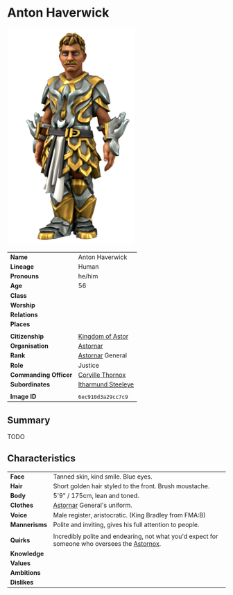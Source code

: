 # Anton Haverwick

<img src="https://raw.githubusercontent.com/jesskelsall/astarus-images/main/people/portraits/6ec910d3a29cc7c9.png" height="500" />

|||
| --- | --- |
| **Name** | Anton Haverwick | character.3
| **Lineage** | Human |
| **Pronouns** | he/him |
| **Age** | 56 |
| **Class** | |
| **Worship** | |
| **Relations** | |
| **Places** | |
|||
| **Citizenship** | [Kingdom of Astor](../civilisations/kingdom-of-astor/kingdom-of-astor.md) |
| **Organisation** | [Astornar](../organisations/astornar.md) |
| **Rank** | [Astornar](../organisations/astornar.md) General |
| **Role** | Justice |
| **Commanding Officer** | [Corville Thornox](corville-thornox.md) |
| **Subordinates** | [Itharmund Steeleye](itharmund-steeleye.md) |
|||
| **Image ID** | `6ec910d3a29cc7c9` |

## Summary

TODO

## Characteristics

| | |
| --- | --- |
| **Face** | Tanned skin, kind smile. Blue eyes. | characteristics.2
| **Hair** | Short golden hair styled to the front. Brush moustache. |
| **Body** | 5'9" / 175cm, lean and toned. |
| **Clothes** | [Astornar](../organisations/astornar.md) General's uniform. |
| **Voice** | Male register, aristocratic. (King Bradley from FMA:B) |
| **Mannerisms** | Polite and inviting, gives his full attention to people. |
| | |
| **Quirks** | Incredibly polite and endearing, not what you'd expect for someone who oversees the [Astornox](../organisations/astornox/astornox.md). |
| **Knowledge** | |
| **Values** | |
| **Ambitions** | |
| **Dislikes** | |
